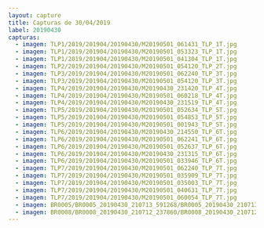 ```yaml
---
layout: capture
title: Capturas de 30/04/2019
label: 20190430
capturas:
  - imagem: TLP1/2019/201904/20190430/M20190501_061431_TLP_1T.jpg
  - imagem: TLP1/2019/201904/20190430/M20190501_053323_TLP_1T.jpg
  - imagem: TLP1/2019/201904/20190430/M20190501_041304_TLP_1T.jpg
  - imagem: TLP2/2019/201904/20190430/M20190501_054120_TLP_2T.jpg
  - imagem: TLP3/2019/201904/20190430/M20190501_062240_TLP_3T.jpg
  - imagem: TLP3/2019/201904/20190430/M20190501_054120_TLP_3T.jpg
  - imagem: TLP4/2019/201904/20190430/M20190430_231420_TLP_4T.jpg
  - imagem: TLP4/2019/201904/20190430/M20190501_060218_TLP_4T.jpg
  - imagem: TLP4/2019/201904/20190430/M20190430_231519_TLP_4T.jpg
  - imagem: TLP5/2019/201904/20190430/M20190501_052634_TLP_5T.jpg
  - imagem: TLP5/2019/201904/20190430/M20190501_054853_TLP_5T.jpg
  - imagem: TLP5/2019/201904/20190430/M20190501_001943_TLP_5T.jpg
  - imagem: TLP6/2019/201904/20190430/M20190430_214550_TLP_6T.jpg
  - imagem: TLP6/2019/201904/20190430/M20190501_062241_TLP_6T.jpg
  - imagem: TLP6/2019/201904/20190430/M20190501_052637_TLP_6T.jpg
  - imagem: TLP6/2019/201904/20190430/M20190430_231315_TLP_6T.jpg
  - imagem: TLP6/2019/201904/20190430/M20190501_033946_TLP_6T.jpg
  - imagem: TLP7/2019/201904/20190430/M20190501_062240_TLP_7T.jpg
  - imagem: TLP7/2019/201904/20190430/M20190501_035909_TLP_7T.jpg
  - imagem: TLP7/2019/201904/20190430/M20190501_035003_TLP_7T.jpg
  - imagem: TLP7/2019/201904/20190430/M20190501_040631_TLP_7T.jpg
  - imagem: TLP7/2019/201904/20190430/M20190501_060054_TLP_7T.jpg
  - imagem: BR0005/BR0005_20190430_210713_591268/BR0005_20190430_210713_591268_stack_24_meteors.jpg
  - imagem: BR0008/BR0008_20190430_210712_237860/BR0008_20190430_210712_237860_stack_1_meteors.jpg
---
```

